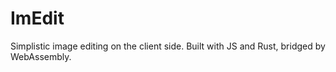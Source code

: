 # ImEdit

Simplistic image editing on the client side.
Built with JS and Rust, bridged by WebAssembly.
